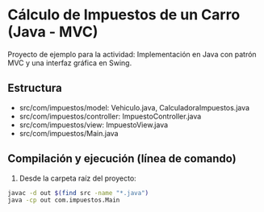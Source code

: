 # Cálculo de Impuestos de un Carro (Java - MVC)

Proyecto de ejemplo para la actividad: Implementación en Java con patrón MVC y una interfaz gráfica en Swing.

## Estructura
- src/com/impuestos/model: Vehiculo.java, CalculadoraImpuestos.java
- src/com/impuestos/controller: ImpuestoController.java
- src/com/impuestos/view: ImpuestoView.java
- src/com/impuestos/Main.java

## Compilación y ejecución (línea de comando)
1. Desde la carpeta raíz del proyecto:
```bash
javac -d out $(find src -name "*.java")
java -cp out com.impuestos.Main
```
